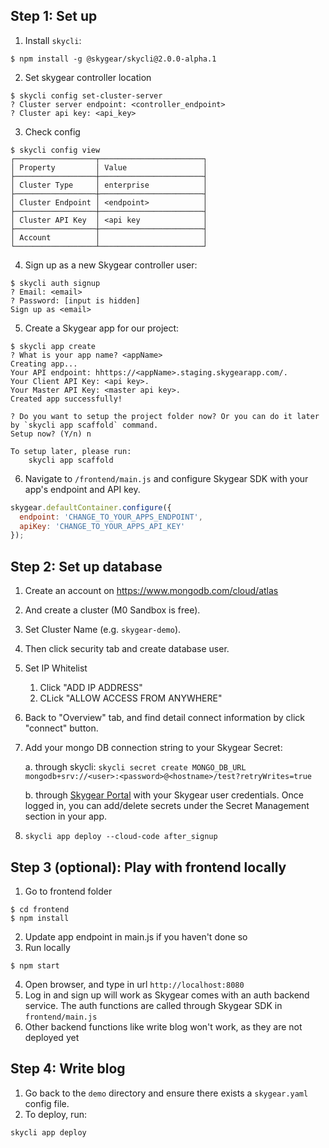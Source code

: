 ## Step 1: Set up

1. Install `skycli`:

```shell=bash
$ npm install -g @skygear/skycli@2.0.0-alpha.1
```

2. Set skygear controller location

```
$ skycli config set-cluster-server
? Cluster server endpoint: <controller_endpoint>
? Cluster api key: <api_key>
```

3. Check config

```shell=bash
$ skycli config view
┌──────────────────┬───────────────────────┐
│ Property         │ Value                 │
├──────────────────┼───────────────────────┤
│ Cluster Type     │ enterprise            │
├──────────────────┼───────────────────────┤
│ Cluster Endpoint │ <endpoint>            │
├──────────────────┼───────────────────────┤
│ Cluster API Key  │ <api key              │
├──────────────────┼───────────────────────┤
│ Account          │                       │
└──────────────────┴───────────────────────┘
```

4. Sign up as a new Skygear controller user:

```shell=bash
$ skycli auth signup
? Email: <email>
? Password: [input is hidden]
Sign up as <email>
```

5. Create a Skygear app for our project:

```shell=bash
$ skycli app create
? What is your app name? <appName>
Creating app...
Your API endpoint: hhttps://<appName>.staging.skygearapp.com/.
Your Client API Key: <api key>.
Your Master API Key: <master api key>.
Created app successfully!

? Do you want to setup the project folder now? Or you can do it later by `skycli app scaffold` command.
Setup now? (Y/n) n

To setup later, please run:
    skycli app scaffold
```

6. Navigate to `/frontend/main.js` and configure Skygear SDK with your app's endpoint and API key.

```js
skygear.defaultContainer.configure({
  endpoint: 'CHANGE_TO_YOUR_APPS_ENDPOINT',
  apiKey: 'CHANGE_TO_YOUR_APPS_API_KEY'
});
```

## Step 2: Set up database

1. Create an account on https://www.mongodb.com/cloud/atlas
1. And create a cluster (M0 Sandbox is free).
1. Set Cluster Name (e.g. `skygear-demo`).
1. Then click security tab and create database user.
1. Set IP Whitelist
   1. Click "ADD IP ADDRESS"
   2. CLick "ALLOW ACCESS FROM ANYWHERE"
1. Back to "Overview" tab, and find detail connect information by click "connect" button.
1. Add your mongo DB connection string to your Skygear Secret:

   a. through skycli:
   `skycli secret create MONGO_DB_URL mongodb+srv://<user>:<password>@<hostname>/test?retryWrites=true`

   b. through [Skygear Portal](https://portal.staging.skygear.dev/log-in) with your Skygear user credentials. Once logged in, you can add/delete secrets under the Secret Management section in your app.

1. `skycli app deploy --cloud-code after_signup`

## Step 3 (optional): Play with frontend locally

1. Go to frontend folder

```
$ cd frontend
$ npm install
```

2. Update app endpoint in main.js if you haven't done so
3. Run locally

```
$ npm start
```

4. Open browser, and type in url `http://localhost:8080`
5. Log in and sign up will work as Skygear comes with an auth backend service. The auth functions are called through Skygear SDK in `frontend/main.js`
6. Other backend functions like write blog won't work, as they are not deployed yet

## Step 4: Write blog

1. Go back to the `demo` directory and ensure there exists a `skygear.yaml` config file.
1. To deploy, run:

```
skycli app deploy
```
